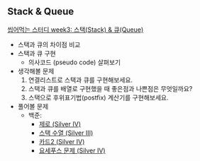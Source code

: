 ## Stack & Queue
[씹어먹는 스터디 week3: 스택(Stack) & 큐(Queue)](https://www.eubug.space/ko/devouring-study/week3/)

- 스택과 큐의 차이점 비교
- 스택과 큐 구현 
  + 의사코드 (pseudo code) 살펴보기
- 생각해볼 문제
  1. 연결리스트로 스택과 큐를 구현해보세요.
  2. 스택과 큐를 배열로 구현했을 때 좋은점과 나쁜점은 무엇일까요?
  3. 스택으로 후위표기법(postfix) 계산기를 구현해보세요.
- 풀어볼 문제
  + 백준: 
    - [제로 (Silver IV)](https://www.acmicpc.net/problem/10773)
    - [스택 수열 (Silver III)](https://www.acmicpc.net/problem/1874)
    - [카드2 (Silver IV)](https://www.acmicpc.net/problem/2164)
    - [요세푸스 문제 (Silver IV)](https://www.acmicpc.net/problem/11866)
